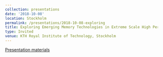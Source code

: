 ```yaml
---
collection: presentations
date: '2018-10-08'
location: Stockholm
permalink: /presentations/2018-10-08-exploring
title: Exploring Emerging Memory Technologies in Extreme Scale High Performance Computing
type: Invited
venue: KTH Royal Institute of Technology, Stockholm
---
```


[Presentation materials](https://www.kth.se/cst/about-cst/kalender/seminars/exploring-emerging-memory-technologies-in-extreme-scale-high-performance-computing-1.845318)
